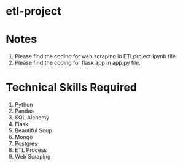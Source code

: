 # etl-project 
# Notes

1. Please find the coding for web scraping in ETLproject.ipynb file.
2. Please find the coding for flask app in app.py file. 

# Technical Skills Required

1. Python
2. Pandas
3. SQL Alchemy
4. Flask
5. Beautiful Soup
6. Mongo
7. Postgres
8. ETL Process 
9. Web Scraping

